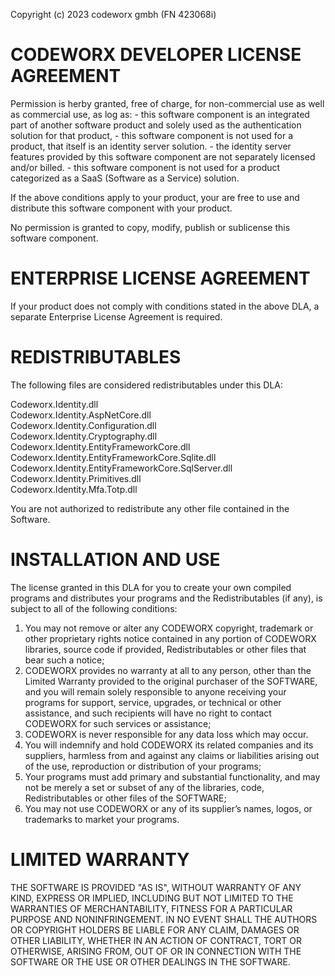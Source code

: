Copyright (c) 2023 codeworx gmbh (FN 423068i)

# CODEWORX DEVELOPER LICENSE AGREEMENT #
Permission is herby granted, free of charge, for non-commercial use as well as
commercial use, as log as:
    - this software component is an integrated part of another software product
      and solely used as the authentication solution for that product,
    - this software component is not used for a product, that itself is 
      an identity server solution.
    - the identity server features provided by this software component are not 
      separately licensed and/or billed.
    - this software component is not used for a product categorized as a 
      SaaS (Software as a Service) solution.

If the above conditions apply to your product, your are free to use and distribute
this software component with your product.

No permission is granted to copy, modify, publish or sublicense this software 
component.

# ENTERPRISE LICENSE AGREEMENT #
If your product does not comply with conditions stated in the above DLA, a separate Enterprise License Agreement is required.

# REDISTRIBUTABLES #
The following files are considered redistributables under this DLA:

Codeworx.Identity.dll  
Codeworx.Identity.AspNetCore.dll  
Codeworx.Identity.Configuration.dll  
Codeworx.Identity.Cryptography.dll 
Codeworx.Identity.EntityFrameworkCore.dll  
Codeworx.Identity.EntityFrameworkCore.Sqlite.dll  
Codeworx.Identity.EntityFrameworkCore.SqlServer.dll  
Codeworx.Identity.Primitives.dll  
Codeworx.Identity.Mfa.Totp.dll

You are not authorized to redistribute any other file contained in the Software.

# INSTALLATION AND USE #
The license granted in this DLA for you to create your own compiled programs and distributes your programs and the Redistributables (if any), is subject to all of the following conditions:
1.	You may not remove or alter any CODEWORX copyright, trademark or other proprietary rights notice contained in any portion of CODEWORX libraries, source code if provided, Redistributables or other files that bear such a notice;
2.	CODEWORX provides no warranty at all to any person, other than the Limited Warranty provided to the original purchaser of the SOFTWARE, and you will remain solely responsible to anyone receiving your programs for support, service, upgrades, or technical or other assistance, and such recipients will have no right to contact CODEWORX for such services or assistance;
3.	CODEWORX is never responsible for any data loss which may occur.
4.	You will indemnify and hold CODEWORX its related companies and its suppliers, harmless from and against any claims or liabilities arising out of the use, reproduction or distribution of your programs;
5.	Your programs must add primary and substantial functionality, and may not be merely a set or subset of any of the libraries, code, Redistributables or other files of the SOFTWARE;
6.	You may not use CODEWORX or any of its supplier’s names, logos, or trademarks to market your programs. 

# LIMITED WARRANTY #

THE SOFTWARE IS PROVIDED "AS IS", WITHOUT WARRANTY OF ANY KIND, EXPRESS OR
IMPLIED, INCLUDING BUT NOT LIMITED TO THE WARRANTIES OF MERCHANTABILITY,
FITNESS FOR A PARTICULAR PURPOSE AND NONINFRINGEMENT. IN NO EVENT SHALL THE
AUTHORS OR COPYRIGHT HOLDERS BE LIABLE FOR ANY CLAIM, DAMAGES OR OTHER
LIABILITY, WHETHER IN AN ACTION OF CONTRACT, TORT OR OTHERWISE, ARISING FROM,
OUT OF OR IN CONNECTION WITH THE SOFTWARE OR THE USE OR OTHER DEALINGS IN THE
SOFTWARE.

